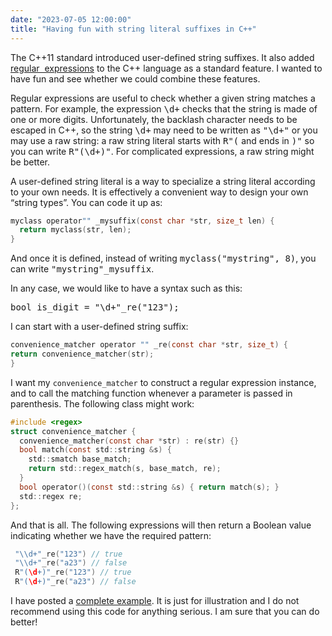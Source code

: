 ```yaml
---
date: "2023-07-05 12:00:00"
title: "Having fun with string literal suffixes in C++"
---
```




The C++11 standard introduced user-defined string suffixes. It also added [regular  expressions](https://en.wikipedia.org/wiki/Regular_expression) to the C++ language as a standard feature. I wanted to have fun and see whether we could combine these features.

Regular expressions are useful to check whether a given string matches a pattern. For example, the expression <tt>\d+</tt> checks that the string is made of one or more digits. Unfortunately, the backlash character needs to be escaped in C++, so the string <tt>\d+</tt> may need to be written as <tt>"\\d+"</tt> or you may use a raw string: a raw string literal starts with <tt>R"(</tt> and ends in <tt>)"</tt> so you can write <tt>R"(\d+)"</tt>. For complicated expressions, a raw string might be better.

A user-defined string literal is a way to specialize a string literal according to your own needs. It is effectively a convenient way to design your own &ldquo;string types&rdquo;. You can code it up as:
```C
myclass operator"" _mysuffix(const char *str, size_t len) {
  return myclass(str, len);
}
```


And once it is defined, instead of writing <tt>myclass("mystring", 8)</tt>, you can write <tt>"mystring"_mysuffix</tt>.

In any case, we would like to have a syntax such as this:

<tt>bool is_digit = "\\d+"_re("123");</tt>

I can start with a user-defined string suffix:
```C
convenience_matcher operator "" _re(const char *str, size_t) {
return convenience_matcher(str);
}

```


I want my `convenience_matcher` to construct a regular expression instance, and to call the matching function whenever a parameter is passed in parenthesis. The following class might work:
```C
#include <regex>
struct convenience_matcher {
  convenience_matcher(const char *str) : re(str) {}
  bool match(const std::string &s) {
    std::smatch base_match;
    return std::regex_match(s, base_match, re);
  }
  bool operator()(const std::string &s) { return match(s); }
  std::regex re;
};
```


And that is all. The following expressions will then return a Boolean value indicating whether we have the required pattern:
```C
 "\\d+"_re("123") // true
 "\\d+"_re("a23") // false
 R"(\d+)"_re("123") // true
 R"(\d+)"_re("a23") // false
```


I have posted a [complete example](https://github.com/lemire/Code-used-on-Daniel-Lemire-s-blog/blob/master/2023/07/05/abuse.cpp). It is just for illustration and I do not recommend using this code for anything serious. I am sure that you can do better!

